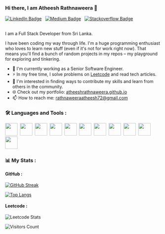 ### Hi there, I am Atheesh Rathnaweera 👋

<div id="badges">
  <a href="www.linkedin.com/in/atheeshrathnaweera"><img src="https://img.shields.io/badge/LinkedIn-blue?style=for-the-badge&logo=linkedin&logoColor=white" alt="LinkedIn Badge"/></a>
  &nbsp;
  <a href="https://medium.com/@rathnaweeraatheesh72"><img src="https://img.shields.io/badge/Medium-black?style=for-the-badge&logo=medium&logoColor=white" alt="Medium Badge"/></a>
  &nbsp;
  <a href="https://stackoverflow.com/users/8530333/atheesh-27"><img src="https://img.shields.io/badge/stackoverflow-orange?style=for-the-badge&logo=stackoverflow&logoColor=white" alt="Stackoverflow Badge"/></a>
</div>
<br>
<div>
  <!-- ### 👨‍💻 About Me : -->
  <p>I am a Full Stack Developer from Sri Lanka.</p>
  
  <p>I have been coding my way through life. I'm a huge programming enthusiast who loves to learn new stuff (even if it's not for work right now). That means you'll find a bunch of random projects in my repos – my playground for exploring and tinkering.</p>
  
  - :telescope: I'm currently working as a Senior Software Engineer.
  - :zap: In my free time, I solve problems on <a href="https://leetcode.com/u/rathnaweeraatheesh72/">Leetcode</a> and read tech articles.
  - 🤝 I'm interested in finding ways to contribute my skills and learn from others in the community.
  - 🌐 Check out my portfolio: <a href="https://atheeshrathnaweera.github.io" target="_blank">atheeshrathnaweera.github.io</a> 
  - :mailbox: How to reach me: rathnaweeraatheesh72@gmail.com

</div>

### 🛠️ Languages and Tools :
<div>
  <img src="https://cdn.jsdelivr.net/gh/devicons/devicon@latest/icons/python/python-original.svg" width="40" height="40"/>&nbsp;
  <img src="https://cdn.jsdelivr.net/gh/devicons/devicon@latest/icons/javascript/javascript-original.svg" width="40" height="40"/>&nbsp;
  <img src="https://cdn.jsdelivr.net/gh/devicons/devicon@latest/icons/java/java-original.svg" width="40" height="40"/>&nbsp;
  <img src="https://cdn.jsdelivr.net/gh/devicons/devicon@latest/icons/php/php-original.svg" width="40" height="40"/>&nbsp;
  <img src="https://cdn.jsdelivr.net/gh/devicons/devicon@latest/icons/mysql/mysql-original.svg" width="40" height="40"/>&nbsp;
  <img src="https://cdn.jsdelivr.net/gh/devicons/devicon@latest/icons/nodejs/nodejs-original-wordmark.svg" width="40" height="40"/>&nbsp;
  <img src="https://cdn.jsdelivr.net/gh/devicons/devicon@latest/icons/react/react-original.svg" width="40" height="40"/>&nbsp;
  <img src="https://cdn.jsdelivr.net/gh/devicons/devicon@latest/icons/angular/angular-original.svg" width="40" height="40"/>&nbsp;  
  <img src="https://cdn.jsdelivr.net/gh/devicons/devicon@latest/icons/spring/spring-original.svg" width="40" height="40"/>&nbsp;
  <img src="https://cdn.jsdelivr.net/gh/devicons/devicon@latest/icons/laravel/laravel-original.svg" width="40" height="40"/>&nbsp;
  <img src="https://cdn.jsdelivr.net/gh/devicons/devicon@latest/icons/apacheairflow/apacheairflow-original.svg" width="40" height="40"/>&nbsp;
</div>

### 📊 My Stats :

#### GitHub :
[![GitHub Streak](https://streak-stats.demolab.com?user=AtheeshRathnaweera&theme=dark&hide_border=true)](https://git.io/streak-stats)

[![Top Langs](https://github-readme-stats.vercel.app/api/top-langs/?username=AtheeshRathnaweera&layout=compact&theme=dark&hide_border=true&show_icons=true)](https://github.com/anuraghazra/github-readme-stats)

#### Leetcode :
![Leetcode Stats](https://leetcard.jacoblin.cool/rathnaweeraatheesh72)

<img src="https://komarev.com/ghpvc/?username=AtheeshRathnaweera&style=flat-square&color=blue&label=visitors" alt="Visitors Count">

<!--
**AtheeshRathnaweera/AtheeshRathnaweera** is a ✨ _special_ ✨ repository because its `README.md` (this file) appears on your GitHub profile.

Here are some ideas to get you started:

- 🔭 I’m currently working on ...
- 🌱 I’m currently learning ...
- 👯 I’m looking to collaborate on ...
- 🤔 I’m looking for help with ...
- 💬 Ask me about ...
- 📫 How to reach me: ...
- 😄 Pronouns: ...
- ⚡ Fun fact: ...
-->
